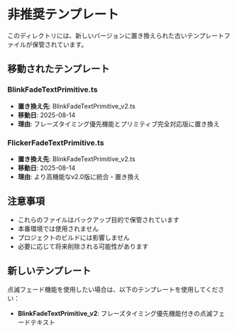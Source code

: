 # 非推奨テンプレート

このディレクトリには、新しいバージョンに置き換えられた古いテンプレートファイルが保管されています。

## 移動されたテンプレート

### BlinkFadeTextPrimitive.ts
- **置き換え先**: BlinkFadeTextPrimitive_v2.ts
- **移動日**: 2025-08-14
- **理由**: フレーズタイミング優先機能とプリミティブ完全対応版に置き換え

### FlickerFadeTextPrimitive.ts
- **置き換え先**: BlinkFadeTextPrimitive_v2.ts
- **移動日**: 2025-08-14
- **理由**: より高機能なv2.0版に統合・置き換え

## 注意事項

- これらのファイルはバックアップ目的で保管されています
- 本番環境では使用されません
- プロジェクトのビルドには影響しません
- 必要に応じて将来削除される可能性があります

## 新しいテンプレート

点滅フェード機能を使用したい場合は、以下のテンプレートを使用してください：
- **BlinkFadeTextPrimitive_v2**: フレーズタイミング優先機能付きの点滅フェードテキスト
